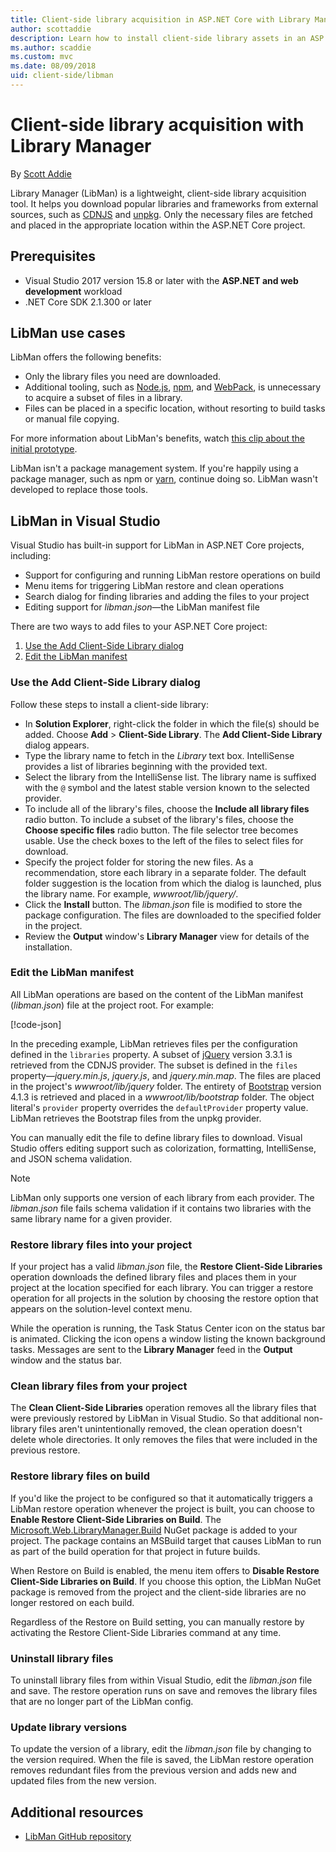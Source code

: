 ```yaml
---
title: Client-side library acquisition in ASP.NET Core with Library Manager (LibMan)
author: scottaddie
description: Learn how to install client-side library assets in an ASP.NET Core project using Library Manager (LibMan).
ms.author: scaddie
ms.custom: mvc
ms.date: 08/09/2018
uid: client-side/libman
---
```

# Client-side library acquisition with Library Manager

By [Scott Addie](https://twitter.com/Scott_Addie)

Library Manager (LibMan) is a lightweight, client-side library acquisition tool. It helps you download popular libraries and frameworks from external sources, such as [CDNJS](https://cdnjs.com/) and [unpkg](https://unpkg.com/#/). Only the necessary files are fetched and placed in the appropriate location within the ASP.NET Core project.

## Prerequisites

* Visual Studio 2017 version 15.8 or later with the **ASP.NET and web development** workload
* .NET Core SDK 2.1.300 or later

## LibMan use cases

LibMan offers the following benefits:

* Only the library files you need are downloaded.
* Additional tooling, such as [Node.js](https://nodejs.org), [npm](https://www.npmjs.com), and [WebPack](https://webpack.js.org), is unnecessary to acquire a subset of files in a library.
* Files can be placed in a specific location, without resorting to build tasks or manual file copying.

For more information about LibMan's benefits, watch [this clip about the initial prototype](https://channel9.msdn.com/Events/Build/2017/B8073#time=43m34s).

LibMan isn't a package management system. If you're happily using a package manager, such as npm or [yarn](https://yarnpkg.com), continue doing so. LibMan wasn't developed to replace those tools.

## LibMan in Visual Studio

Visual Studio has built-in support for LibMan in ASP.NET Core projects, including:

* Support for configuring and running LibMan restore operations on build
* Menu items for triggering LibMan restore and clean operations
* Search dialog for finding libraries and adding the files to your project
* Editing support for *libman.json*&mdash;the LibMan manifest file

There are two ways to add files to your ASP.NET Core project:

1. [Use the Add Client-Side Library dialog](#use-the-add-client-side-library-dialog)
1. [Edit the LibMan manifest](#edit-the-libman-manifest)

### Use the Add Client-Side Library dialog

Follow these steps to install a client-side library:

* In **Solution Explorer**, right-click the folder in which the file(s) should be added. Choose **Add** > **Client-Side Library**. The **Add Client-Side Library** dialog appears.
* Type the library name to fetch in the *Library* text box. IntelliSense provides a list of libraries beginning with the provided text.
* Select the library from the IntelliSense list. The library name is suffixed with the `@` symbol and the latest stable version known to the selected provider.
* To include all of the library's files, choose the **Include all library files** radio button. To include a subset of the library's files, choose the **Choose specific files** radio button. The file selector tree becomes usable. Use the check boxes to the left of the files to select files for download.
* Specify the project folder for storing the new files. As a recommendation, store each library in a separate folder. The default folder suggestion is the location from which the dialog is launched, plus the library name. For example, *wwwroot/lib/jquery/*.
* Click the **Install** button. The *libman.json* file is modified to store the package configuration. The files are downloaded to the specified folder in the project.
* Review the **Output** window's **Library Manager** view for details of the installation.

### Edit the LibMan manifest

All LibMan operations are based on the content of the LibMan manifest (*libman.json*) file at the project root. For example:

[!code-json[](libman/samples/LibManSample/libman.json)]

In the preceding example, LibMan retrieves files per the configuration defined in the `libraries` property. A subset of [jQuery](https://jquery.com/) version 3.3.1 is retrieved from the CDNJS provider. The subset is defined in the `files` property&mdash;*jquery.min.js*, *jquery.js*, and *jquery.min.map*. The files are placed in the project's *wwwroot/lib/jquery* folder. The entirety of [Bootstrap](https://getbootstrap.com/) version 4.1.3 is retrieved and placed in a *wwwroot/lib/bootstrap* folder. The object literal's `provider` property overrides the `defaultProvider` property value. LibMan retrieves the Bootstrap files from the unpkg provider.

You can manually edit the file to define library files to download. Visual Studio offers editing support such as colorization, formatting, IntelliSense, and JSON schema validation.

> [!NOTE]
> LibMan only supports one version of each library from each provider. The *libman.json* file fails schema validation if it contains two libraries with the same library name for a given provider.

### Restore library files into your project

If your project has a valid *libman.json* file, the **Restore Client-Side Libraries** operation downloads the defined library files and places them in your project at the location specified for each library. You can trigger a restore operation for all projects in the solution by choosing the restore option that appears on the solution-level context menu.

While the operation is running, the Task Status Center icon on the status bar is animated. Clicking the icon opens a window listing the known background tasks. Messages are sent to the **Library Manager** feed in the **Output** window and the status bar.

### Clean library files from your project

The **Clean Client-Side Libraries** operation removes all the library files that were previously restored by LibMan in Visual Studio. So that additional non-library files aren't unintentionally removed, the clean operation doesn't delete whole directories. It only removes the files that were included in the previous restore.

### Restore library files on build

If you'd like the project to be configured so that it automatically triggers a LibMan restore operation whenever the project is built, you can choose to **Enable Restore Client-Side Libraries on Build**. The [Microsoft.Web.LibraryManager.Build](https://www.nuget.org/packages/Microsoft.Web.LibraryManager.Build/) NuGet package is added to your project. The package contains an MSBuild target that causes LibMan to run as part of the build operation for that project in future builds.

When Restore on Build is enabled, the menu item offers to **Disable Restore Client-Side Libraries on Build**. If you choose this option, the LibMan NuGet package is removed from the project and the client-side libraries are no longer restored on each build.

Regardless of the Restore on Build setting, you can manually restore by activating the Restore Client-Side Libraries command at any time.

### Uninstall library files

To uninstall library files from within Visual Studio, edit the *libman.json* file and save. The restore operation runs on save and removes the library files that are no longer part of the LibMan config.

### Update library versions

To update the version of a library, edit the *libman.json* file by changing to the version required. When the file is saved, the LibMan restore operation removes redundant files from the previous version and adds new and updated files from the new version.

## Additional resources

* [LibMan GitHub repository](https://github.com/aspnet/LibraryManager)
